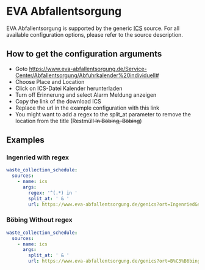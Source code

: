 # EVA Abfallentsorgung

EVA Abfallentsorgung is supported by the generic [ICS](/doc/source/ics.md) source. For all available configuration options, please refer to the source description.


## How to get the configuration arguments

- Goto https://www.eva-abfallentsorgung.de/Service-Center/Abfallentsorgung/Abfuhrkalender%20individuell#
- Choose Place and Location
- Click on ICS-Datei Kalender herunterladen
- Turn off Erinnerung and select Alarm Meldung anzeigen
- Copy the link of the download ICS
- Replace the url in the example configuration with this link
- You might want to add a regex to the split_at parameter to remove the location from the title (Restmüll<s> In Böbing, Böbing</s>)

## Examples

### Ingenried with regex

```yaml
waste_collection_schedule:
  sources:
    - name: ics
      args:
        regex: '^(.*) in '
        split_at: ' & '
        url: https://www.eva-abfallentsorgung.de/genics?ort=Ingenried&strasse=10477&strassenname=Ingenried&erinnerung=0&alarm=0&r=1&b=1&g=1&p=1&s=1
```
### Böbing Without regex

```yaml
waste_collection_schedule:
  sources:
    - name: ics
      args:
        split_at: ' & '
        url: https://www.eva-abfallentsorgung.de/genics?ort=B%C3%B6bing&strasse=10484&strassenname=B%C3%B6bing&erinnerung=0&alarm=0&r=1&b=1&g=1&p=1&s=1
```
